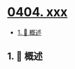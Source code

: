 # [0404. xxx](https://github.com/Tdahuyou/TNotes.leetcode/tree/main/notes/0404.%20xxx)

<!-- region:toc -->

- [1. 📝 概述](#1--概述)

<!-- endregion:toc -->

## 1. 📝 概述
